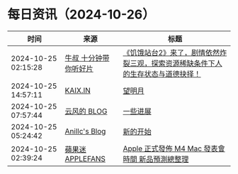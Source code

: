 ﻿# 每日资讯（2024-10-26）

|时间|来源|标题|
|---|---|---|
|2024-10-25 02:15:28|[牛叔 十分钟带你听好片](https://getpodcast.xyz/data/ximalaya/11534451.xml)|[《饥饿站台2》来了，剧情依然炸裂三观，探索资源稀缺条件下人的生存状态与道德抉择！](https://www.ximalaya.com/sound/768366441)|
|2024-10-25 14:57:11|[KAIX.IN](https://kaix.in/feed/)|[望明月](https://kaix.in/2024/1025-moon/)|
|2024-10-25 07:57:44|[云风的 BLOG](http://blog.codingnow.com/atom.xml)|[一些进展](https://blog.codingnow.com/2024/10/card_pool_building.html)|
|2024-10-25 05:24:42|[Anillc's Blog](https://anillc.cn/atom.xml)|[新的开始](https://blog.anil.lc/2024/10/25/hello-world/)|
|2024-10-25 02:39:24|[蘋果迷 APPLEFANS](https://applefans.today/feed/)|[Apple 正式發佈 M4 Mac 發表會時間 新品預測總整理](https://applefans.today/2024-10-apple-announces-special-event/)|

